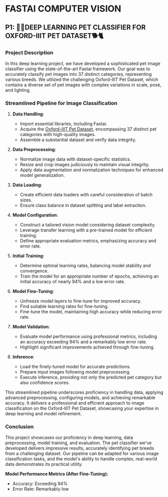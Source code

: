 # FASTAI COMPUTER VISION

## P1: 🐶🐱DEEP LEARNING PET CLASSIFIER FOR OXFORD-IIIT PET DATASET🐕🐈

### Project Description
In this deep learning project, we have developed a sophisticated pet image classifier using the state-of-the-art Fastai framework. Our goal was to accurately classify pet images into 37 distinct categories, representing various breeds. We utilized the challenging Oxford-IIIT Pet Dataset, which contains a diverse set of pet images with complex variations in scale, pose, and lighting.

### Streamlined Pipeline for Image Classification

1. **Data Handling**:
   - Import essential libraries, including Fastai.
   - Acquire the [Oxford-IIIT Pet Dataset](https://www.robots.ox.ac.uk/~vgg/data/pets/), encompassing 37 distinct pet categories with high-quality images.
   - Assemble a substantial dataset and verify data integrity.

2. **Data Preprocessing**:
   - Normalize image data with dataset-specific statistics.
   - Resize and crop images judiciously to maintain visual integrity.
   - Apply data augmentation and normalization techniques for enhanced model generalization.

3. **Data Loading**:
   - Create efficient data loaders with careful consideration of batch sizes.
   - Ensure class balance in dataset splitting and label extraction.

4. **Model Configuration**:
   - Construct a tailored vision model considering dataset complexity.
   - Leverage transfer learning with a pre-trained model for efficient training.
   - Define appropriate evaluation metrics, emphasizing accuracy and error rate.

5. **Initial Training**:
   - Determine optimal learning rates, balancing model stability and convergence.
   - Train the model for an appropriate number of epochs, achieving an initial accuracy of nearly 94% and a low error rate.

6. **Model Fine-Tuning**:
   - Unfreeze model layers to fine-tune for improved accuracy.
   - Find suitable learning rates for fine-tuning.
   - Fine-tune the model, maintaining high accuracy while reducing error rate.

7. **Model Validation**:
   - Evaluate model performance using professional metrics, including an accuracy exceeding 94% and a remarkably low error rate.
   - Highlight significant improvements achieved through fine-tuning.

8. **Inference**:
   - Load the finely-tuned model for accurate predictions.
   - Prepare input images following model preprocessing.
   - Execute inference, providing not only the predicted pet category but also confidence scores.

This streamlined pipeline underscores proficiency in handling data, applying advanced preprocessing, configuring models, and achieving remarkable accuracy. It delivers a professional and efficient approach to image classification on the Oxford-IIIT Pet Dataset, showcasing your expertise in deep learning and model refinement.

### Conclusion
This project showcases our proficiency in deep learning, data preprocessing, model training, and evaluation. The pet classifier we've developed delivers impressive results, accurately identifying pet breeds from a challenging dataset. Our pipeline can be adapted for various image classification tasks, and the model's ability to handle complex, real-world data demonstrates its practical utility.

**Model Performance Metrics (After Fine-Tuning):**
- Accuracy: Exceeding 94%
- Error Rate: Remarkably low
